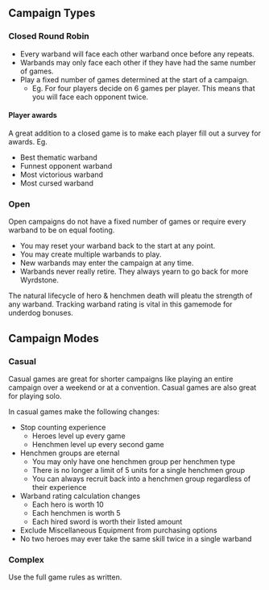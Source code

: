 ## Campaign Types
### Closed Round Robin
- Every warband will face each other warband once before any repeats.
- Warbands may only face each other if they have had the same number of games.
- Play a fixed number of games determined at the start of a campaign.
	- Eg. For four players decide on 6 games per player. This means that you will face each opponent twice.
#### Player awards
A great addition to a closed game is to make each player fill out a survey for awards.
Eg.
- Best thematic warband
- Funnest opponent warband
- Most victorious warband
- Most cursed warband
### Open
Open campaigns do not have a fixed number of games or require every warband to be on equal footing.
- You may reset your warband back to the start at any point.
- You may create multiple warbands to play.
- New warbands may enter the campaign at any time.
- Warbands never really retire. They always yearn to go back for more Wyrdstone.

The natural lifecycle of hero & henchmen death will pleatu the strength of any warband. Tracking warband rating is vital in this gamemode for underdog bonuses.
## Campaign Modes
### Casual
Casual games are great for shorter campaigns like playing an entire campaign over a weekend or at a convention. Casual games are also great for playing solo.

In casual games make the following changes:
- Stop counting experience
	- Heroes level up every game
	- Henchmen level up every second game
- Henchmen groups are eternal
	- You may only have one henchmen group per henchmen type
	- There is no longer a limit of 5 units for a single henchmen group
	- You can always recruit back into a henchmen group regardless of their experience
- Warband rating calculation changes
	- Each hero is worth 10
	- Each henchmen is worth 5
	- Each hired sword is worth their listed amount
- Exclude Miscellaneous Equipment from purchasing options
- No two heroes may ever take the same skill twice in a single warband
### Complex
Use the full game rules as written.